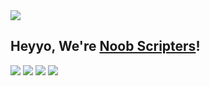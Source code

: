 <a href="https://github.com/Meghna-DAS/github-profile-views-counter">
    <img src="https://komarev.com/ghpvc/?username=Noob-Scripters">
</a>

## Heyyo, We're <a href="redzoid.blogspot.com" target="_blank">Noob Scripters</a>!

<p align="left">
<a href = "https://redzoid.blogspot.com"><img src="https://img.icons8.com/color/48/000000/blogger.png"/></a>
<a href = "https://youtube.com/channel/UCngpKD7UkgXICp32m_h-RQQ"><img src="https://img.icons8.com/color/48/000000/youtube-play.png"/></a>
<a href = "https://discord.gg/xeM8mCJ"><img src="https://img.icons8.com/color/48/000000/discord-new-logo.png"/></a>
<a href = "https://t.me/techgamefest"><img src="https://img.icons8.com/fluent/48/000000/telegram-app.png"/></a>
</P>
